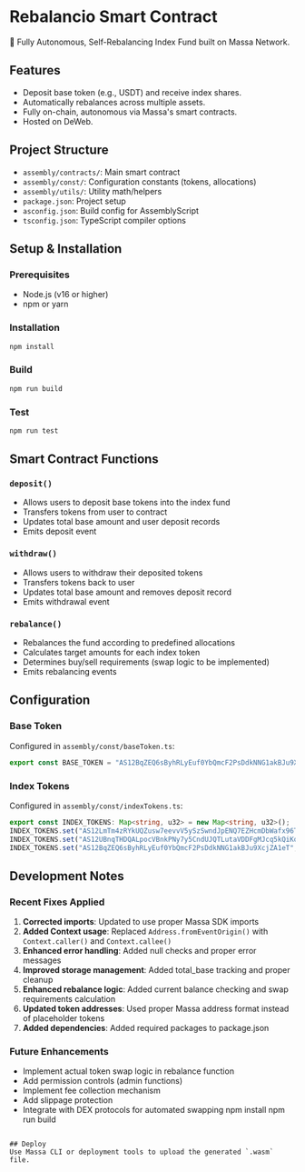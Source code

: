# Rebalancio Smart Contract

🧠 Fully Autonomous, Self-Rebalancing Index Fund built on Massa Network.

## Features
- Deposit base token (e.g., USDT) and receive index shares.
- Automatically rebalances across multiple assets.
- Fully on-chain, autonomous via Massa's smart contracts.
- Hosted on DeWeb.

## Project Structure
- `assembly/contracts/`: Main smart contract
- `assembly/const/`: Configuration constants (tokens, allocations)
- `assembly/utils/`: Utility math/helpers
- `package.json`: Project setup
- `asconfig.json`: Build config for AssemblyScript
- `tsconfig.json`: TypeScript compiler options

## Setup & Installation

### Prerequisites
- Node.js (v16 or higher)
- npm or yarn

### Installation
```bash
npm install
```

### Build
```bash
npm run build
```

### Test
```bash
npm run test
```

## Smart Contract Functions

### `deposit()`
- Allows users to deposit base tokens into the index fund
- Transfers tokens from user to contract
- Updates total base amount and user deposit records
- Emits deposit event

### `withdraw()`
- Allows users to withdraw their deposited tokens
- Transfers tokens back to user
- Updates total base amount and removes deposit record
- Emits withdrawal event

### `rebalance()`
- Rebalances the fund according to predefined allocations
- Calculates target amounts for each index token
- Determines buy/sell requirements (swap logic to be implemented)
- Emits rebalancing events

## Configuration

### Base Token
Configured in `assembly/const/baseToken.ts`:
```typescript
export const BASE_TOKEN = "AS12BqZEQ6sByhRLyEuf0YbQmcF2PsDdkNNG1akBJu9XcjZA1eT";
```

### Index Tokens
Configured in `assembly/const/indexTokens.ts`:
```typescript
export const INDEX_TOKENS: Map<string, u32> = new Map<string, u32>();
INDEX_TOKENS.set("AS12LmTm4zRYkUQZusw7eevvV5ySzSwndJpENQ7EZHcmDbWafx96T", 50); // 50%
INDEX_TOKENS.set("AS12UBnqTHDQALpocVBnkPNy7y5CndUJQTLutaVDDFgMJcq5kQiKq", 30); // 30%
INDEX_TOKENS.set("AS12BqZEQ6sByhRLyEuf0YbQmcF2PsDdkNNG1akBJu9XcjZA1eT", 20); // 20%
```

## Development Notes

### Recent Fixes Applied
1. **Corrected imports**: Updated to use proper Massa SDK imports
2. **Added Context usage**: Replaced `Address.fromEventOrigin()` with `Context.caller()` and `Context.callee()`
3. **Enhanced error handling**: Added null checks and proper error messages
4. **Improved storage management**: Added total_base tracking and proper cleanup
5. **Enhanced rebalance logic**: Added current balance checking and swap requirements calculation
6. **Updated token addresses**: Used proper Massa address format instead of placeholder tokens
7. **Added dependencies**: Added required packages to package.json

### Future Enhancements
- Implement actual token swap logic in rebalance function
- Add permission controls (admin functions)
- Implement fee collection mechanism
- Add slippage protection
- Integrate with DEX protocols for automated swapping
npm install
npm run build
```

## Deploy
Use Massa CLI or deployment tools to upload the generated `.wasm` file.
